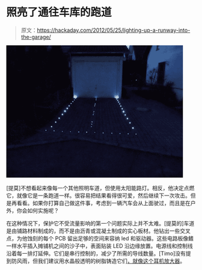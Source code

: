 # 照亮了通往车库的跑道

> 原文：<https://hackaday.com/2012/05/25/lighting-up-a-runway-into-the-garage/>

![](img/b9b416ccc22e5eacf462f0596b130153.png "runway-into-the-garage")

[提莫]不想看起来像每一个其他照明车道，但使用太阳能路灯。相反，他决定点燃它，就像它是一条跑道一样。很容易把结果看得很可爱，然后继续下一次攻击。但是再看看。如果你打算自己做这件事，考虑到一辆汽车会从上面驶过，而且是在户外，你会如何实施呢？

在这种情况下，保护它不受流量影响的第一个问题实际上并不太难。[提莫的]车道是由铺路材料制成的，而不是由沥青或混凝土制成的实心板材。他钻出一些交叉点，为他蚀刻的每个 PCB 留出足够的空间来容纳 led 和驱动器。这些电路板像鳍一样水平插入摊铺机之间的沙子中，表面贴装 LED 沿边缘放置。电源线和控制线沿着每一排灯延伸。它们是串行控制的，减少了所需的导线数量。[Timo]没有提到防风雨，但我们建议用水晶般透明的树脂铸造它们[，就像这个耳机放大器](http://hackaday.com/2012/04/13/free-formed-circuit-protected-by-a-brick-of-crystal-clear-resin/)。